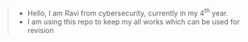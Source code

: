 >- Hello, I am Ravi from cybersecurity, currently in my 4<sup>th</sup> year.
>- I am using this repo to keep my all works which can be used for revision

 
 
